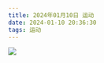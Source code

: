 ```yaml
---
title: 2024年01月10日 运动
date: 2024-01-10 20:36:30
tags: 运动
---
```


<link rel="stylesheet" href="/../css/images.css">


<!-- more -->

<img class="half" src="/../images/exercise/2024-01-10.jpg"></img>

